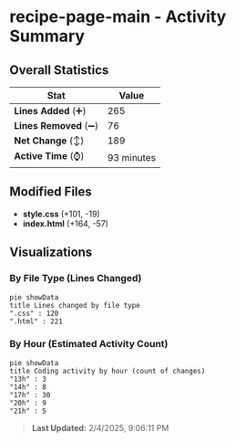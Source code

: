 # recipe-page-main - Activity Summary 

## Overall Statistics

| Stat                   | Value                                                             |
| ---------------------- | ----------------------------------------------------------------- |
| **Lines Added** (➕)   | 265                                          |
| **Lines Removed** (➖) | 76                                        |
| **Net Change** (↕)    | 189                |
| **Active Time** (⌚)   | 93 minutes |


## Modified Files
- **style.css** (+101, -19)
- **index.html** (+164, -57)

## Visualizations

### By File Type (Lines Changed)

```mermaid
pie showData
title Lines changed by file type
".css" : 120
".html" : 221
```

### By Hour (Estimated Activity Count)

```mermaid
pie showData
title Coding activity by hour (count of changes)
"13h" : 3
"14h" : 8
"17h" : 30
"20h" : 9
"21h" : 5
```


> **Last Updated:** 2/4/2025, 9:06:11 PM
